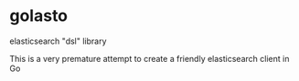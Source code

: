 golasto
=======

elasticsearch "dsl" library  

This is a very premature attempt to create a friendly elasticsearch client in Go
